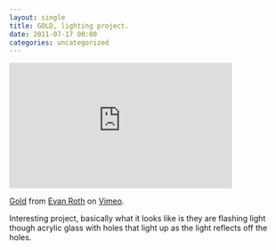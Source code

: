 ```yaml
---
layout: single
title: GOLD, lighting project. 
date: 2011-07-17 00:00
categories: uncategorized
---
```

<iframe src="http://player.vimeo.com/video/26473172?title=0&amp;byline=0&amp;portrait=0" width="400" height="225" frameborder="0"></iframe><p><a href="http://vimeo.com/26473172">Gold</a> from <a href="http://vimeo.com/fi5e">Evan Roth</a> on <a href="http://vimeo.com">Vimeo</a>.</p>
Interesting project, basically what it looks like is they are flashing light though acrylic glass with holes that light up as the light reflects off the holes. 
